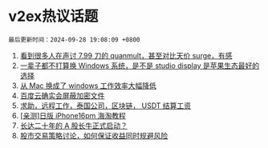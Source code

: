 # v2ex热议话题

`最后更新时间：2024-09-28 19:08:09 +0800`

1. [看到很多人在声讨 7.99 刀的 quanmult，甚至对比天价 surge，有感](https://www.v2ex.com/t/1076467)
1. [一辈子都不打算换 Windows 系统，是不是 studio display 是苹果生态最好的选择](https://www.v2ex.com/t/1076518)
1. [从 Mac 换成了 windows 工作效率大幅降低](https://www.v2ex.com/t/1076493)
1. [百度云确实会屏蔽加密文件](https://www.v2ex.com/t/1076501)
1. [求助，远程工作，泰国公司，区块链， USDT 结算工资](https://www.v2ex.com/t/1076491)
1. [[亲测]日版 iPhone16pm 海淘教程](https://www.v2ex.com/t/1076559)
1. [长达二十年的 A 股长牛正式启动？](https://www.v2ex.com/t/1076498)
1. [股市交易策略讨论，如何保证收益同时规避风险](https://www.v2ex.com/t/1076513)

